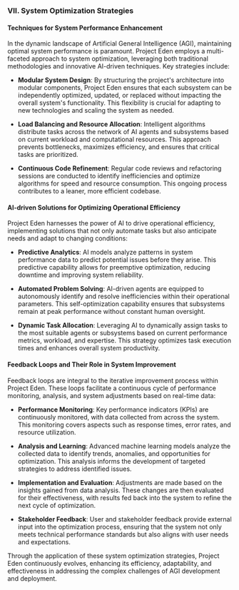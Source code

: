 ### VII. System Optimization Strategies

#### Techniques for System Performance Enhancement

In the dynamic landscape of Artificial General Intelligence (AGI), maintaining optimal system performance is paramount. Project Eden employs a multi-faceted approach to system optimization, leveraging both traditional methodologies and innovative AI-driven techniques. Key strategies include:

- **Modular System Design**: By structuring the project's architecture into modular components, Project Eden ensures that each subsystem can be independently optimized, updated, or replaced without impacting the overall system's functionality. This flexibility is crucial for adapting to new technologies and scaling the system as needed.

- **Load Balancing and Resource Allocation**: Intelligent algorithms distribute tasks across the network of AI agents and subsystems based on current workload and computational resources. This approach prevents bottlenecks, maximizes efficiency, and ensures that critical tasks are prioritized.

- **Continuous Code Refinement**: Regular code reviews and refactoring sessions are conducted to identify inefficiencies and optimize algorithms for speed and resource consumption. This ongoing process contributes to a leaner, more efficient codebase.

#### AI-driven Solutions for Optimizing Operational Efficiency

Project Eden harnesses the power of AI to drive operational efficiency, implementing solutions that not only automate tasks but also anticipate needs and adapt to changing conditions:

- **Predictive Analytics**: AI models analyze patterns in system performance data to predict potential issues before they arise. This predictive capability allows for preemptive optimization, reducing downtime and improving system reliability.

- **Automated Problem Solving**: AI-driven agents are equipped to autonomously identify and resolve inefficiencies within their operational parameters. This self-optimization capability ensures that subsystems remain at peak performance without constant human oversight.

- **Dynamic Task Allocation**: Leveraging AI to dynamically assign tasks to the most suitable agents or subsystems based on current performance metrics, workload, and expertise. This strategy optimizes task execution times and enhances overall system productivity.

#### Feedback Loops and Their Role in System Improvement

Feedback loops are integral to the iterative improvement process within Project Eden. These loops facilitate a continuous cycle of performance monitoring, analysis, and system adjustments based on real-time data:

- **Performance Monitoring**: Key performance indicators (KPIs) are continuously monitored, with data collected from across the system. This monitoring covers aspects such as response times, error rates, and resource utilization.

- **Analysis and Learning**: Advanced machine learning models analyze the collected data to identify trends, anomalies, and opportunities for optimization. This analysis informs the development of targeted strategies to address identified issues.

- **Implementation and Evaluation**: Adjustments are made based on the insights gained from data analysis. These changes are then evaluated for their effectiveness, with results fed back into the system to refine the next cycle of optimization.

- **Stakeholder Feedback**: User and stakeholder feedback provide external input into the optimization process, ensuring that the system not only meets technical performance standards but also aligns with user needs and expectations.

Through the application of these system optimization strategies, Project Eden continuously evolves, enhancing its efficiency, adaptability, and effectiveness in addressing the complex challenges of AGI development and deployment.
